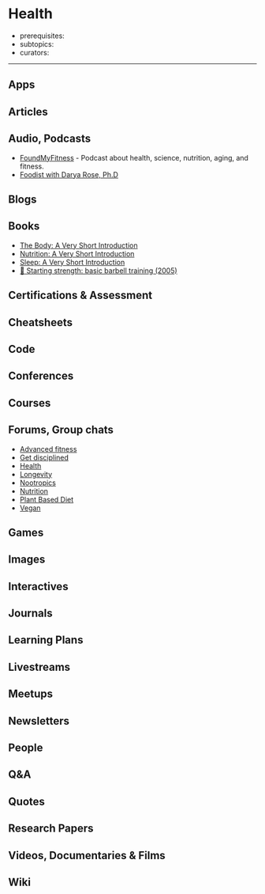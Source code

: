 # Health

- prerequisites:
- subtopics:
- curators:

------

## Apps

## Articles

## Audio, Podcasts

- [FoundMyFitness](https://overcast.fm/itunes818198322/foundmyfitness) - Podcast about health, science, nutrition, aging, and fitness.
- [Foodist with Darya Rose, Ph.D](https://overcast.fm/itunes1090954776/foodist-with-darya-rose-ph-d)


## Blogs

## Books

- [The Body: A Very Short Introduction](http://www.veryshortintroductions.com/abstract/10.1093/actrade/9780198739036.001.0001/actrade-9780198739036?rskey=MLPnxI&result=84)
- [Nutrition: A Very Short Introduction](http://www.veryshortintroductions.com/abstract/10.1093/actrade/9780199681921.001.0001/actrade-9780199681921?rskey=sBHDD5&result=432)
- [Sleep: A Very Short Introduction](http://www.veryshortintroductions.com/abstract/10.1093/actrade/9780199587858.001.0001/actrade-9780199587858?rskey=P9EWzI&result=530)
- [📕 Starting strength: basic barbell training (2005)](https://www.goodreads.com/book/show/2098799.Starting_Strength)


## Certifications & Assessment

## Cheatsheets

## Code

## Conferences

## Courses

## Forums, Group chats

- [Advanced fitness](https://www.reddit.com/r/AdvancedFitness/)
- [Get disciplined](https://www.reddit.com/r/getdisciplined/)
- [Health](https://www.reddit.com/r/Health/)
- [Longevity](https://www.reddit.com/r/longevity/)
- [Nootropics](https://www.reddit.com/r/Nootropics/)
- [Nutrition](https://www.reddit.com/r/nutrition/)
- [Plant Based Diet](https://www.reddit.com/r/PlantBasedDiet)
- [Vegan](https://www.reddit.com/r/vegan/)

## Games

## Images

## Interactives

## Journals

## Learning Plans

## Livestreams

## Meetups

## Newsletters

## People

## Q&A

## Quotes

## Research Papers

## Videos, Documentaries & Films

## Wiki
